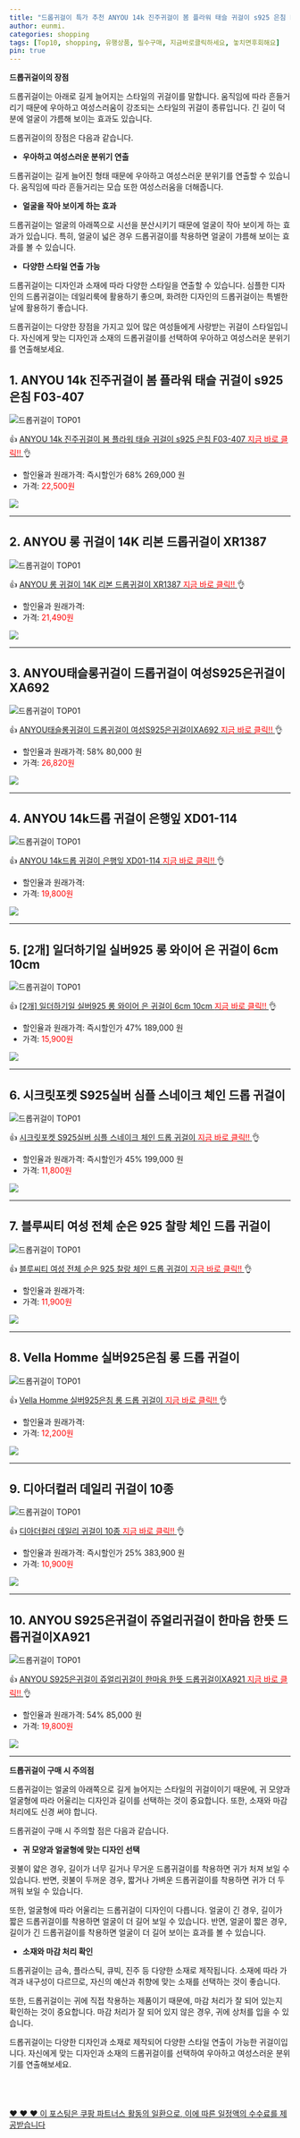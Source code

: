 ```yaml
---
title: "드롭귀걸이 특가 추천 ANYOU 14k 진주귀걸이 봄 플라워 태슬 귀걸이 s925 은침 F03-407 비교 장점"
author: eunmi.
categories: shopping
tags: [Top10, shopping, 유행상품, 필수구매, 지금바로클릭하세요, 놓치면후회해요]
pin: true
---
```

**드롭귀걸이의 장점**

드롭귀걸이는 아래로 길게 늘어지는 스타일의 귀걸이를 말합니다. 움직임에 따라 흔들거리기 때문에 우아하고 여성스러움이 강조되는 스타일의 귀걸이 종류입니다. 긴 길이 덕분에 얼굴이 갸름해 보이는 효과도 있습니다.

드롭귀걸이의 장점은 다음과 같습니다.

* **우아하고 여성스러운 분위기 연출**

드롭귀걸이는 길게 늘어진 형태 때문에 우아하고 여성스러운 분위기를 연출할 수 있습니다. 움직임에 따라 흔들거리는 모습 또한 여성스러움을 더해줍니다.

* **얼굴을 작아 보이게 하는 효과**

드롭귀걸이는 얼굴의 아래쪽으로 시선을 분산시키기 때문에 얼굴이 작아 보이게 하는 효과가 있습니다. 특히, 얼굴이 넓은 경우 드롭귀걸이를 착용하면 얼굴이 갸름해 보이는 효과를 볼 수 있습니다.

* **다양한 스타일 연출 가능**

드롭귀걸이는 디자인과 소재에 따라 다양한 스타일을 연출할 수 있습니다. 심플한 디자인의 드롭귀걸이는 데일리룩에 활용하기 좋으며, 화려한 디자인의 드롭귀걸이는 특별한 날에 활용하기 좋습니다.

드롭귀걸이는 다양한 장점을 가지고 있어 많은 여성들에게 사랑받는 귀걸이 스타일입니다. 자신에게 맞는 디자인과 소재의 드롭귀걸이를 선택하여 우아하고 여성스러운 분위기를 연출해보세요.

   

## 1. ANYOU 14k 진주귀걸이 봄 플라워 태슬 귀걸이 s925 은침 F03-407

![드롭귀걸이 TOP01](https://thumbnail9.coupangcdn.com/thumbnails/remote/230x230ex/image/vendor_inventory/9ebb/9cf1110729ee5d7ecb8727cf9ec4187fa0aa56e517fdfe368fc31b3887a0.jpg)


👍 [ANYOU 14k 진주귀걸이 봄 플라워 태슬 귀걸이 s925 은침 F03-407 <font color=red> 지금 바로 클릭!! </font> ](https://link.coupang.com/re/AFFSDP?lptag=AF3617701&subid=GithubCoopas&pageKey=7274174168&traceid=V0-153&itemId=18558584980&vendorItemId=85696267337) 👌 


- 할인율과 원래가격: 즉시할인가 68%  269,000   원
- 가격: <span style='color:red'>22,500원</span>

[![](/discount_price.png)](https://link.coupang.com/re/AFFSDP?lptag=AF3617701&subid=GithubCoopas&pageKey=7274174168&traceid=V0-153&itemId=18558584980&vendorItemId=85696267337)

---


   

## 2. ANYOU 롱 귀걸이 14K 리본 드롭귀걸이 XR1387

![드롭귀걸이 TOP01](https://thumbnail7.coupangcdn.com/thumbnails/remote/230x230ex/image/vendor_inventory/f1a2/64936e5eb731cc62d535b7b2f1e061d20b4a5210a15db020c9d6ed984b7e.jpg)


👍 [ANYOU 롱 귀걸이 14K 리본 드롭귀걸이 XR1387 <font color=red> 지금 바로 클릭!! </font> ](https://link.coupang.com/re/AFFSDP?lptag=AF3617701&subid=GithubCoopas&pageKey=7343754645&traceid=V0-153&itemId=18881794037&vendorItemId=86010224551) 👌 


- 할인율과 원래가격: 
- 가격: <span style='color:red'>21,490원</span>

[![](/discount_price.png)](https://link.coupang.com/re/AFFSDP?lptag=AF3617701&subid=GithubCoopas&pageKey=7343754645&traceid=V0-153&itemId=18881794037&vendorItemId=86010224551)

---


   

## 3. ANYOU태슬롱귀걸이 드롭귀걸이 여성S925은귀걸이XA692

![드롭귀걸이 TOP01](https://thumbnail6.coupangcdn.com/thumbnails/remote/230x230ex/image/vendor_inventory/6d88/9bd95266ac73d0249b86882821e8923e0b167d420da7b58f086418b46bfc.jpg)


👍 [ANYOU태슬롱귀걸이 드롭귀걸이 여성S925은귀걸이XA692 <font color=red> 지금 바로 클릭!! </font> ](https://link.coupang.com/re/AFFSDP?lptag=AF3617701&subid=GithubCoopas&pageKey=7344621697&traceid=V0-153&itemId=18885972560&vendorItemId=86014224839) 👌 


- 할인율과 원래가격: 58%  80,000   원
- 가격: <span style='color:red'>26,820원</span>

[![](/discount_price.png)](https://link.coupang.com/re/AFFSDP?lptag=AF3617701&subid=GithubCoopas&pageKey=7344621697&traceid=V0-153&itemId=18885972560&vendorItemId=86014224839)

---


   

## 4. ANYOU 14k드롭 귀걸이 은행잎 XD01-114

![드롭귀걸이 TOP01](https://thumbnail6.coupangcdn.com/thumbnails/remote/230x230ex/image/vendor_inventory/33fc/c0f04cecc96918267afc6da2f21d28f6f233735e4caf85b209927da5b570.jpg)


👍 [ANYOU 14k드롭 귀걸이 은행잎 XD01-114 <font color=red> 지금 바로 클릭!! </font> ](https://link.coupang.com/re/AFFSDP?lptag=AF3617701&subid=GithubCoopas&pageKey=7355823143&traceid=V0-153&itemId=18939736075&vendorItemId=86066247150) 👌 


- 할인율과 원래가격: 
- 가격: <span style='color:red'>19,800원</span>

[![](/discount_price.png)](https://link.coupang.com/re/AFFSDP?lptag=AF3617701&subid=GithubCoopas&pageKey=7355823143&traceid=V0-153&itemId=18939736075&vendorItemId=86066247150)

---


   

## 5. [2개] 일더하기일 실버925 롱 와이어 은 귀걸이 6cm 10cm

![드롭귀걸이 TOP01](https://thumbnail9.coupangcdn.com/thumbnails/remote/230x230ex/image/vendor_inventory/19a5/5f5d044fe1551aac27f8745940730b0405d43c400321061db7bbea695ed0.jpg)


👍 [[2개] 일더하기일 실버925 롱 와이어 은 귀걸이 6cm 10cm <font color=red> 지금 바로 클릭!! </font> ](https://link.coupang.com/re/AFFSDP?lptag=AF3617701&subid=GithubCoopas&pageKey=7136002035&traceid=V0-153&itemId=17905388506&vendorItemId=85068133299) 👌 


- 할인율과 원래가격: 즉시할인가 47%  189,000   원
- 가격: <span style='color:red'>15,900원</span>

[![](/discount_price.png)](https://link.coupang.com/re/AFFSDP?lptag=AF3617701&subid=GithubCoopas&pageKey=7136002035&traceid=V0-153&itemId=17905388506&vendorItemId=85068133299)

---


   

## 6. 시크릿포켓 S925실버 심플 스네이크 체인 드롭 귀걸이

![드롭귀걸이 TOP01](https://thumbnail10.coupangcdn.com/thumbnails/remote/230x230ex/image/vendor_inventory/549a/b5cf17ccda0c1c6c0261ea266daa65637f1a3a83ae49de4ee78c5572f854.jpg)


👍 [시크릿포켓 S925실버 심플 스네이크 체인 드롭 귀걸이 <font color=red> 지금 바로 클릭!! </font> ](https://link.coupang.com/re/AFFSDP?lptag=AF3617701&subid=GithubCoopas&pageKey=7119560174&traceid=V0-153&itemId=17822461730&vendorItemId=84986343600) 👌 


- 할인율과 원래가격: 즉시할인가 45%  199,000   원
- 가격: <span style='color:red'>11,800원</span>

[![](/discount_price.png)](https://link.coupang.com/re/AFFSDP?lptag=AF3617701&subid=GithubCoopas&pageKey=7119560174&traceid=V0-153&itemId=17822461730&vendorItemId=84986343600)

---


   

## 7. 블루씨티 여성 전체 순은 925 찰랑 체인 드롭 귀걸이

![드롭귀걸이 TOP01](https://thumbnail6.coupangcdn.com/thumbnails/remote/230x230ex/image/vendor_inventory/7449/e0c952cc57611416b6c1b46a9c7152c3f293fa4e57013f534389a4153f44.png)


👍 [블루씨티 여성 전체 순은 925 찰랑 체인 드롭 귀걸이 <font color=red> 지금 바로 클릭!! </font> ](https://link.coupang.com/re/AFFSDP?lptag=AF3617701&subid=GithubCoopas&pageKey=7292420114&traceid=V0-153&itemId=18642014779&vendorItemId=85777099745) 👌 


- 할인율과 원래가격: 
- 가격: <span style='color:red'>11,900원</span>

[![](/discount_price.png)](https://link.coupang.com/re/AFFSDP?lptag=AF3617701&subid=GithubCoopas&pageKey=7292420114&traceid=V0-153&itemId=18642014779&vendorItemId=85777099745)

---


   

## 8. Vella Homme 실버925은침 롱 드롭 귀걸이

![드롭귀걸이 TOP01](https://thumbnail7.coupangcdn.com/thumbnails/remote/230x230ex/image/vendor_inventory/952c/aed3ddc26889e2791e9af45630a46d046058dc10fbc49af74ee943e9fed0.jpg)


👍 [Vella Homme 실버925은침 롱 드롭 귀걸이 <font color=red> 지금 바로 클릭!! </font> ](https://link.coupang.com/re/AFFSDP?lptag=AF3617701&subid=GithubCoopas&pageKey=7421086748&traceid=V0-153&itemId=19250478913&vendorItemId=86366194012) 👌 


- 할인율과 원래가격: 
- 가격: <span style='color:red'>12,200원</span>

[![](/discount_price.png)](https://link.coupang.com/re/AFFSDP?lptag=AF3617701&subid=GithubCoopas&pageKey=7421086748&traceid=V0-153&itemId=19250478913&vendorItemId=86366194012)

---


   

## 9. 디아더컬러 데일리 귀걸이 10종

![드롭귀걸이 TOP01](https://thumbnail10.coupangcdn.com/thumbnails/remote/230x230ex/image/vendor_inventory/26d5/a6680919fd00481afbbaa98d683f982b6fa05fc8583698cd73683b35d1a2.jpg)


👍 [디아더컬러 데일리 귀걸이 10종 <font color=red> 지금 바로 클릭!! </font> ](https://link.coupang.com/re/AFFSDP?lptag=AF3617701&subid=GithubCoopas&pageKey=7116559974&traceid=V0-153&itemId=17806613574&vendorItemId=84970629376) 👌 


- 할인율과 원래가격: 즉시할인가 25%  383,900   원
- 가격: <span style='color:red'>10,900원</span>

[![](/discount_price.png)](https://link.coupang.com/re/AFFSDP?lptag=AF3617701&subid=GithubCoopas&pageKey=7116559974&traceid=V0-153&itemId=17806613574&vendorItemId=84970629376)

---


   

## 10. ANYOU S925은귀걸이 쥬얼리귀걸이 한마음 한뜻 드롭귀걸이XA921

![드롭귀걸이 TOP01](https://thumbnail9.coupangcdn.com/thumbnails/remote/230x230ex/image/vendor_inventory/276f/b108beec50a270403b13e8f3794ca2a3b58d5718ed1aa6db0c2254ce0d5f.jpg)


👍 [ANYOU S925은귀걸이 쥬얼리귀걸이 한마음 한뜻 드롭귀걸이XA921 <font color=red> 지금 바로 클릭!! </font> ](https://link.coupang.com/re/AFFSDP?lptag=AF3617701&subid=GithubCoopas&pageKey=7356210703&traceid=V0-153&itemId=18941455514&vendorItemId=87090084873) 👌 


- 할인율과 원래가격: 54%  85,000   원
- 가격: <span style='color:red'>19,800원</span>

[![](/discount_price.png)](https://link.coupang.com/re/AFFSDP?lptag=AF3617701&subid=GithubCoopas&pageKey=7356210703&traceid=V0-153&itemId=18941455514&vendorItemId=87090084873)

---
**드롭귀걸이 구매 시 주의점**

드롭귀걸이는 얼굴의 아래쪽으로 길게 늘어지는 스타일의 귀걸이이기 때문에, 귀 모양과 얼굴형에 따라 어울리는 디자인과 길이를 선택하는 것이 중요합니다. 또한, 소재와 마감 처리에도 신경 써야 합니다.

드롭귀걸이 구매 시 주의할 점은 다음과 같습니다.

* **귀 모양과 얼굴형에 맞는 디자인 선택**

귓불이 얇은 경우, 길이가 너무 길거나 무거운 드롭귀걸이를 착용하면 귀가 처져 보일 수 있습니다. 반면, 귓불이 두꺼운 경우, 짧거나 가벼운 드롭귀걸이를 착용하면 귀가 더 두꺼워 보일 수 있습니다.

또한, 얼굴형에 따라 어울리는 드롭귀걸이 디자인이 다릅니다. 얼굴이 긴 경우, 길이가 짧은 드롭귀걸이를 착용하면 얼굴이 더 길어 보일 수 있습니다. 반면, 얼굴이 짧은 경우, 길이가 긴 드롭귀걸이를 착용하면 얼굴이 더 길어 보이는 효과를 볼 수 있습니다.

* **소재와 마감 처리 확인**

드롭귀걸이는 금속, 플라스틱, 큐빅, 진주 등 다양한 소재로 제작됩니다. 소재에 따라 가격과 내구성이 다르므로, 자신의 예산과 취향에 맞는 소재를 선택하는 것이 좋습니다.

또한, 드롭귀걸이는 귀에 직접 착용하는 제품이기 때문에, 마감 처리가 잘 되어 있는지 확인하는 것이 중요합니다. 마감 처리가 잘 되어 있지 않은 경우, 귀에 상처를 입을 수 있습니다.

드롭귀걸이는 다양한 디자인과 소재로 제작되어 다양한 스타일 연출이 가능한 귀걸이입니다. 자신에게 맞는 디자인과 소재의 드롭귀걸이를 선택하여 우아하고 여성스러운 분위기를 연출해보세요.<br><br><br><br><br> [ ❤ ❤ ❤ 이 포스팅은 쿠팡 파트너스 활동의 일환으로, 이에 따른 일정액의 수수료를 제공받습니다](https://link.coupang.com/a/bcEFyh)